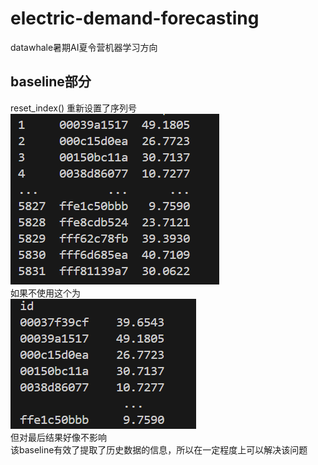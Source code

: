 # electric-demand-forecasting
datawhale暑期AI夏令营机器学习方向  
## baseline部分  
reset_index()  重新设置了序列号  
![alt text](image.png)  
如果不使用这个为  
![alt text](image-1.png)  
但对最后结果好像不影响  
该baseline有效了提取了历史数据的信息，所以在一定程度上可以解决该问题  

  

